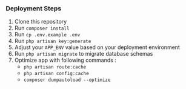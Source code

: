 ### Deployment Steps
1. Clone this repository
2. Run `composer install`
3. Run `cp .env.example .env`
4. Run `php artisan key:generate`
5. Adjust your `APP_ENV` value based on your deployment environment
6. Run `php artisan migrate` to migrate database schemas
7. Optimize app with following commands :
    + `php artisan route:cache`
    + `php artisan config:cache`
    + `composer dumpautoload --optimize`
